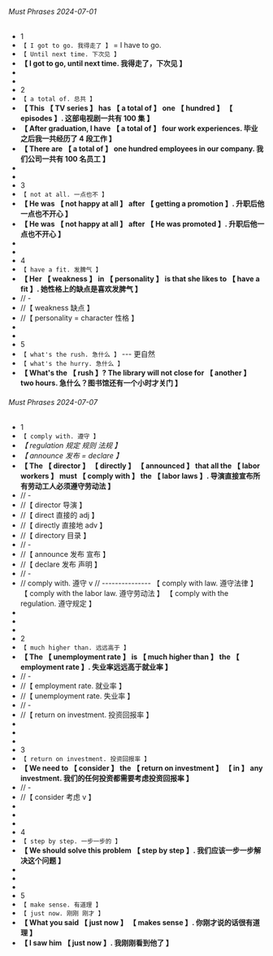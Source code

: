 ###### Must Phrases 2024-07-01

- 1
- `【 I got to go. 我得走了 】` = I have to go.
- `【 Until next time. 下次见 】`
- **【 I got to go, until next time. 我得走了，下次见 】**
-
-
- 2
- `【 a total of. 总共 】`
- **【 This 【 TV series 】 has 【 a total of 】 one 【 hundred 】 【 episodes 】. 这部电视剧一共有 100 集 】**
- **【 After graduation, I have 【 a total of 】 four work experiences. 毕业之后我一共经历了 4 段工作 】**
- **【 There are 【 a total of 】 one hundred employees in our company. 我们公司一共有 100 名员工 】**
-
-
- 3
- `【 not at all. 一点也不 】`
- **【 He was 【 not happy at all 】 after 【 getting a promotion 】. 升职后他一点也不开心 】**
- **【 He was 【 not happy at all 】 after 【 He was promoted 】. 升职后他一点也不开心 】**
-
-
- 4
- `【 have a fit. 发脾气 】`
- **【 Her 【 weakness 】 in 【 personality 】 is that she likes to 【 have a fit 】. 她性格上的缺点是喜欢发脾气 】**
- // -
- //【 weakness 缺点 】
- //【 personality = character 性格 】
-
-
- 5
- `【 what's the rush. 急什么 】` --- 更自然
- `【 what's the hurry. 急什么 】`
- **【 What's the 【 rush 】? The library will not close for 【 another 】 two hours. 急什么？图书馆还有一个小时才关门 】**

###### Must Phrases 2024-07-07

- 1
- `【 comply with. 遵守 】`
- _【 regulation 规定 规则 法规 】_
- _【 announce 发布 = declare 】_
- **【 The 【 director 】 【 directly 】 【 announced 】 that all the 【 labor workers 】 must 【 comply with 】 the 【 labor laws 】. 导演直接宣布所有劳动工人必须遵守劳动法 】**
- // -
- //【 director 导演 】
- //【 direct 直接的 adj 】
- //【 directly 直接地 adv 】
- //【 directory 目录 】
- // -
- //【 announce 发布 宣布 】
- //【 declare 发布 声明 】
- // -
- // comply with. 遵守 v // --------------- 【 comply with law. 遵守法律 】 【 comply with the labor law. 遵守劳动法 】 【 comply with the regulation. 遵守规定 】
-
-
-
- 2
- `【 much higher than. 远远高于 】`
- **【 The 【 unemployment rate 】 is 【 much higher than 】 the 【 employment rate 】. 失业率远远高于就业率 】**
- // -
- //【 employment rate. 就业率 】
- //【 unemployment rate. 失业率 】
- // -
- //【 return on investment. 投资回报率 】
-
-
-
- 3
- `【 return on investment. 投资回报率 】`
- **【 We need to 【 consider 】 the 【 return on investment 】 【 in 】 any investment. 我们的任何投资都需要考虑投资回报率 】**
- // -
- //【 consider 考虑 v 】
-
-
-
- 4
- `【 step by step. 一步一步的 】`
- **【 We should solve this problem 【 step by step 】. 我们应该一步一步解决这个问题 】**
-
-
-
- 5
- `【 make sense. 有道理 】`
- `【 just now. 刚刚 刚才 】`
- **【 What you said 【 just now 】 【 makes sense 】. 你刚才说的话很有道理 】**
- **【 I saw him 【 just now 】. 我刚刚看到他了 】**
